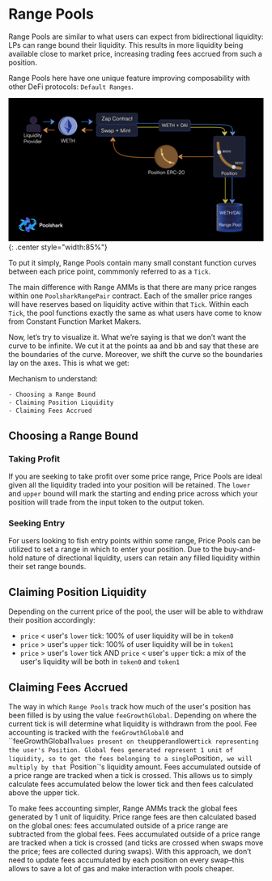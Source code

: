 # Range Pools
<!-- Price Position with split buy/sell side -->
Range Pools are similar to what users can expect from bidirectional liquidity: LPs can range bound their liquidity. This results in more liquidity being available close to market price, increasing trading fees accrued from such a position.

Range Pools here have one unique feature improving composability with other DeFi protocols: `Default Ranges`. 

![Fungible Range Pool Positions](range-pool-erc20.png){: .center style="width:85%"}

To put it simply, Range Pools contain many small constant function curves between each price point, commmonly referred to as a `Tick`. 

The main difference with Range AMMs is that there are many price ranges within one `PoolsharkRangePair` contract. Each of the smaller price ranges will have reserves based on liquidity active within that `Tick`. Within each `Tick`, the pool functions exactly the same as what users have come to know from Constant Function Market Makers.

Now, let’s try to visualize it. What we’re saying is that we don’t want the curve to be infinite. We cut it at the points aa and bb and say that these are the boundaries of the curve. Moreover, we shift the curve so the boundaries lay on the axes. This is what we get:

Mechanism to understand:
```
- Choosing a Range Bound
- Claiming Position Liquidity
- Claiming Fees Accrued
```
## Choosing a Range Bound

### Taking Profit
<!-- add subtext below image -->
If you are seeking to take profit over some price range, Price Pools are ideal given all the liquidity traded into your position will be retained. The `lower` and `upper` bound will mark the starting and ending price across which your position will trade from the input token to the output token.

### Seeking Entry
For users looking to fish entry points within some range, Price Pools can be utilized to set a range in which to enter your position. Due to the buy-and-hold nature of directional liquidity, users can retain any filled liquidity within their set range bounds.


## Claiming Position Liquidity

Depending on the current price of the pool, the user will be able to withdraw their position accordingly:

* `price` < user's `lower` tick: 100% of user liquidity will be in `token0`
* `price` > user's `upper` tick: 100% of user liquidity will be in `token1`
* `price` > user's `lower` tick AND `price` < user's `upper` tick: a mix of the user's liquidity will be both in `token0` and `token1`

## Claiming Fees Accrued

The way in which `Range Pools` track how much of the user's position has been filled is by using the value `feeGrowthGlobal`. Depending on where the current tick is will determine what liquidity is withdrawn from the pool. 
Fee accounting is tracked with the `feeGrowthGlobal0` and ``feeGrowthGlobal1` values present on the `upper` and `lower` tick representing the user's Position. Global fees generated represent 1 unit of liquidity, so to get the fees belonging to a single `Position`, we will multiply by that `Position`'s liquidity amount. Fees accumulated outside of a price range are tracked when a tick is crossed. This allows us to simply calculate fees accumulated below the lower tick and then fees calculated above the upper tick.

To make fees accounting simpler, Range AMMs track the global fees generated by 1 unit of liquidity. Price range fees are then calculated based on the global ones: fees accumulated outside of a price range are subtracted from the global fees. Fees accumulated outside of a price range are tracked when a tick is crossed (and ticks are crossed when swaps move the price; fees are collected during swaps). With this approach, we don’t need to update fees accumulated by each position on every swap–this allows to save a lot of gas and make interaction with pools cheaper.


<br/><br/>